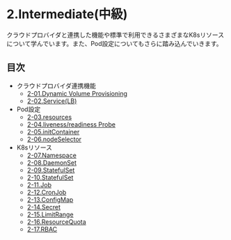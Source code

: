 # 2.Intermediate(中級)
クラウドプロバイダと連携した機能や標準で利用できるさまざまなK8sリソースについて学んでいます。また、Pod設定についてもさらに踏み込んでいきます。

## 目次
- クラウドプロバイダ連携機能
  - [2-01.Dynamic Volume Provisioning](DynamicVolumeProvisioning.md)
  - [2-02.Service(LB)](Service-LB.md)
- Pod設定
  - [2-03.resources](Pod-resources.md)
  - [2-04.liveness/readiness Probe](Pod-Probe.md)
  - [2-05.initContainer](Pod-initContainer.md)
  - [2-06.nodeSelector](Pod-nodeSelector.md)
- K8sリソース
  - [2-07.Namespace](Namespace.md)
  - [2-08.DaemonSet](DaemonSet.md)
  - [2-09.StatefulSet](StatefulSet.md)
  - [2-10.StatefulSet](StatefulSet-volumeClaimTemplate.md)
  - [2-11.Job](Job.md)
  - [2-12.CronJob](CronJob.md)
  - [2-13.ConfigMap](ConfigMap.md)
  - [2-14.Secret](Secret.md)
  - [2-15.LimitRange](LimitRange.md)
  - [2-16.ResourceQuota](ResourceQuota.md)
  - [2-17.RBAC](RBAC.md)
